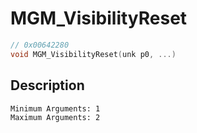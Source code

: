 # MGM_VisibilityReset
```c
// 0x00642280
void MGM_VisibilityReset(unk p0, ...)
```
## Description
```
Minimum Arguments: 1
Maximum Arguments: 2
```
